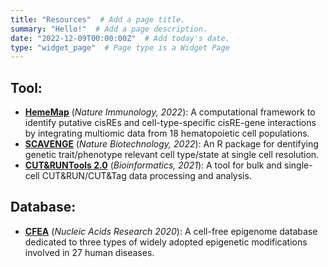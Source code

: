```yaml
---
title: "Resources"  # Add a page title.
summary: "Hello!"  # Add a page description.
date: "2022-12-09T00:00:00Z"  # Add today's date.
type: "widget_page"  # Page type is a Widget Page
---
```



## Tool:
- [**HemeMap**](https://github.com/sankaranlab/mecom_var) (*Nature Immunology, 2022*): A computational framework to identify putative cisREs and cell-type-specific cisRE-gene interactions by integrating multiomic data from 18 hematopoietic cell populations.
- [**SCAVENGE**](https://github.com/sankaranlab/SCAVENGE) (*Nature Biotechnology, 2022*): An R package for dentifying genetic trait/phenotype relevant cell type/state at single cell resolution.
- [**CUT&RUNTools 2.0**](https://github.com/fl-yu/CUT-RUNTools-2.0) (*Bioinformatics, 2021*): A tool for bulk and single-cell CUT&RUN/CUT&Tag data processing and analysis.

## Database:
- [**CFEA**](http://www.bio-data.cn/CFEA/) (*Nucleic Acids Research 2020*): A cell-free epigenome database dedicated to three types of widely adopted epigenetic modifications involved in 27 human diseases.

<!-- 
### 12/09/2022 
We are excited that the Yu lab will be open in April 2023.
### 12/09/2022 
We are excited that the Yu lab will be open in April 2023.
### 12/09/2022 
We are excited that the Yu lab will be open in April 2023.
### 12/09/2022 
We are excited that the Yu lab will be open in April 2023.
[previous News]()

keep the same with news.md in home directory
-->




<br/><br/>
<br/><br/>
<br/><br/>
<br/><br/>
<br/><br/>
<br/><br/>
<br/><br/>

